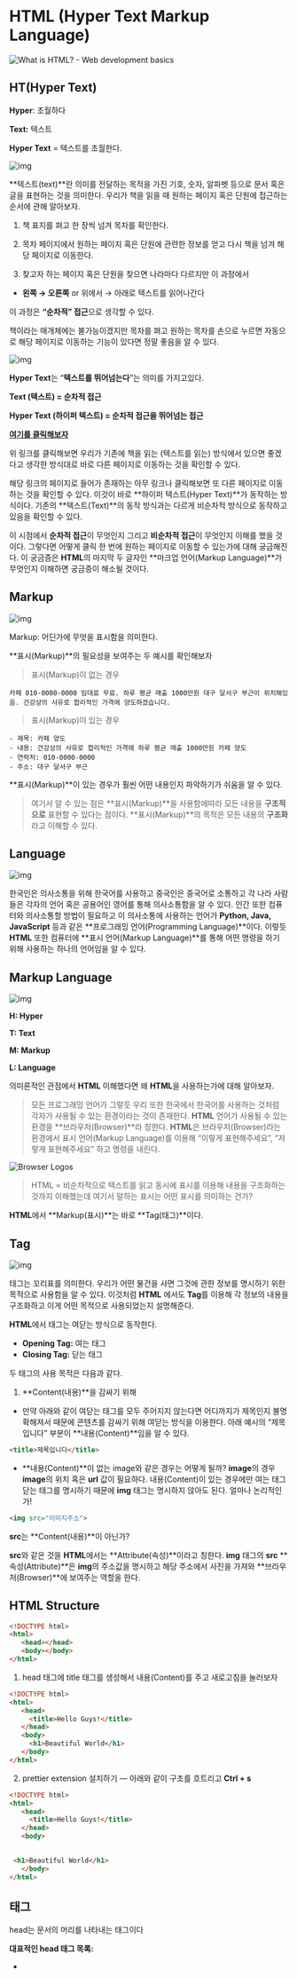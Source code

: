 # HTML (Hyper Text  Markup Language)

![What is HTML? - Web development basics](https://codebrainer.azureedge.net/images/what-is-html.jpg)

## HT(Hyper Text)

**Hyper**: 초월하다

**Text:** 텍스트

**Hyper Text** = 텍스트를 초월한다.

![img](https://miro.medium.com/max/916/0*zxq8bsn9ApVfWknW.png)

**텍스트(text)**란 의미를 전달하는 목적을 가진 기호, 숫자, 알파벳 등으로 문서 혹은 글을 표현하는 것을 의미한다. 우리가 책을 읽을 때 원하는 페이지 혹은 단원에 접근하는 순서에 관해 알아보자.

1. 책 표지를 펴고 한 장씩 넘겨 목차를 확인한다.

2. 목차 페이지에서 원하는 페이지 혹은 단원에 관련한 정보를 얻고 다시 책을 넘겨 해당 페이지로 이동한다.

3. 찾고자 하는 페이지 혹은 단원을 찾으면 나라마다 다르지만 이 과정에서 

- **왼쪽 → 오른쪽** or 위에서 → 아래로 텍스트를 읽어나간다

이 과정은 **“순차적” 접근**으로 생각할 수 있다.

책이라는 매개체에는 불가능이겠지만 목차를 펴고 원하는 목차를 손으로 누르면 자동으로 해당 페이지로 이동하는 기능이 있다면 정말 좋음을 알 수 있다.

![img](https://miro.medium.com/max/1644/0*1-mjT8Bli89BWRj_.jpg)

**Hyper Text**는 “**텍스트를 뛰어넘는다**”는 의미를 가지고있다.

**Text (텍스트) = 순차적 접근**

**Hyper Text (하이퍼 텍스트) = 순차적 접근을 뛰어넘는 접근**

[**여기를 클릭해보자**](https://developer.mozilla.org/ko/docs/Learn/HTML/Introduction_to_HTML/Getting_started)

위 링크를 클릭해보면 우리가 기존에 책을 읽는 (텍스트를 읽는) 방식에서 있으면 좋겠다고 생각한 방식대로 바로 다른 페이지로 이동하는 것을 확인할 수 있다.

해당 링크의 페이지로 들어가 존재하는 아무 링크나 클릭해보면 또 다른 페이지로 이동하는 것을 확인할 수 있다. 이것이 바로 **하이퍼 텍스트(Hyper Text)**가 동작하는 방식이다. 기존의 **텍스트(Text)**의 동작 방식과는 다르게 비순차적 방식으로 동작하고 있음을 확인할 수 있다.

이 시점에서 **순차적 접근**이 무엇인지 그리고 **비순차적 접근**이 무엇인지 이해를 했을 것이다. 그렇다면 어떻게 클릭 한 번에 원하는 페이지로 이동할 수 있는가에 대해 궁금해진다. 이 궁금증은 **HTML**의 마지막 두 글자인 **마크업 언어(Markup Language)**가 무엇인지 이해하면 궁금증이 해소될 것이다.

## Markup

![img](https://miro.medium.com/max/1250/0*SX54LIsgD5r6i2IQ.png)

Markup: 어딘가에 무엇을 표시함을 의미한다.

**표시(Markup)**의 필요성을 보여주는 두 예시를 확인해보자

> 표시(Markup)이 없는 경우

```
카페 010-0000-0000 임대료 무료. 하루 평균 매출 1000만원 대구 달서구 부근이 위치해있음. 건강상의 사유로 합리적인 가격에 양도하겠습니다.
```

> 표시(Markup)이 있는 경우

```
- 제목: 카페 양도
- 내용: 건강상의 사유로 합리적인 가격에 하루 평균 매출 1000만원 카페 양도
- 연락처: 010-0000-0000
- 주소: 대구 달서구 부근
```

**표시(Markup)**이 있는 경우가 훨씬 어떤 내용인지 파악하기가 쉬움을 알 수 있다. 

> 여기서 알 수 있는 점은 **표시(Markup)**을 사용함에따라 모든 내용을 **구조적으로** 표현할 수 있다는 점이다. **표시(Markup)**의 목적은 모든 내용의 **구조화**라고 이해할 수 있다.

## Language

![img](https://miro.medium.com/max/1500/0*hF2jHtYOrWjFCtiE.jpg)

한국인은 의사소통을 위해 한국어를 사용하고 중국인은 중국어로 소통하고 각 나라 사람들은 각자의 언어 혹은 공용어인 영어를 통해 의사소통함을 알 수 있다. 인간 또한 컴퓨터와 의사소통할 방법이 필요하고 이 의사소통에 사용하는 언어가 **Python, Java, JavaScript** 등과 같은 **프로그래밍 언어(Programming Language)**이다. 이렇듯 **HTML** 또한 컴퓨터에 **표시 언어(Markup Language)**를 통해 어떤 명령을 하기 위해 사용하는 하나의 언어임을 알 수 있다.

## Markup Language

![img](https://miro.medium.com/max/693/0*50l52hUhPN-Jf_PD.png)

**H: Hyper**

**T: Text**

**M: Markup**

**L: Language**

의미론적인 관점에서 **HTML** 이해했다면 왜 **HTML**을 사용하는가에 대해 알아보자.

> 모든 프로그래밍 언어가 그렇듯 우리 또한 한국에서 한국어를 사용하는 것처럼 각자가 사용될 수 있는 환경이라는 것이 존재한다. **HTML** 언어가 사용될 수 있는 환경을 **브라우저(Browser)**라 칭한다. **HTML**은 브라우저(Browser)라는 환경에서 표시 언어(Markup Language)를 이용해 “이렇게 표현해주세요”, “저렇게 표현해주세요” 하고 명령을 내린다.

![Browser Logos](https://encrypted-tbn0.gstatic.com/images?q=tbn:ANd9GcS88eW3VSiFjo2-0n2_KbIePqVswHEpm1u5TA&usqp=CAU)

> HTML = 비순차적으로 텍스트를 읽고 동시에 표시를 이용해 내용을 구조화하는 것까지 이해했는데 여기서 말하는 표시는 어떤 표시를 의미하는 건가?

**HTML**에서 **Markup(표시)**는 바로 **Tag(태그)**이다.

## Tag

![img](https://miro.medium.com/max/1026/0*dU219bPWgH69P647.png)

태그는 꼬리표를 의미한다. 우리가 어떤 물건을 사면 그것에 관한 정보를 명시하기 위한 목적으로 사용함을 알 수 있다. 이것처럼 **HTML** 에서도 **Tag**를 이용해 각 정보의 내용을 구조화하고 이게 어떤 목적으로 사용되었는지 설명해준다.

**HTML**에서 태그는 여닫는 방식으로 동작한다.

- **Opening Tag:** 여는 태그
- **Closing Tag:** 닫는 태그

 두 태그의 사용 목적은 다음과 같다.

1. **Content(내용)**을 감싸기 위해

- 만약 아래와 같이 여닫는 태그를 모두 주어지지 않는다면 어디까지가 제목인지 불명확해져서 때문에 콘텐츠를 감싸기 위해 여닫는 방식을 이용한다. 아래 예시의 “제목입니다” 부분이 **내용(Content)**임을 알 수 있다.

```html
<title>제목입니다</title>
```

- **내용(Content)**이 없는 image와 같은 경우는 어떻게 될까? **image**의 경우 **image**의 위치 혹은 **url** 값이 필요하다. 내용(Content)이 있는 경우에만 여는 태그 닫는 태그를 명시하기 때문에 **img** 태그는 명시하지 않아도 된다. 얼마나 논리적인가!

```html
<img src="이미지주소">  
```

**src**는 **Content(내용)**이 아닌가?

**src**와 같은 것을 **HTML**에서는 **Attribute(속성)**이라고 칭한다. **img** 태그의 **src** **속성(Attribute)**은 **img**의 주소값을 명시하고 해당 주소에서 사진을 가져와 **브라우저(Browser)**에 보여주는 역할을 한다.

## HTML Structure

```html
<!DOCTYPE html>
<html>
   <head></head>
   <body></body>
</html>
```

1. head 태그에 title 태그를 생성해서 내용(Content)를 주고 새로고침을 눌러보자

```html
<!DOCTYPE html>
<html>
   <head>
     <title>Hello Guys!</title>
   </head>
   <body>
     <h1>Beautiful World</h1>
   </body>
</html>
```

2. prettier extension 설치하기 — 아래와 같이 구조를 흐트리고 **Ctrl + s**

```html
<!DOCTYPE html>
<html>
   <head>
     <title>Hello Guys!</title>
   </head>
   <body>
     

 <h1>Beautiful World</h1>
   </body>
</html>
```

## <head> 태그

head는 문서의 머리를 나타내는 태그이다

**대표적인 head 태그 목록:**

- **<title>**
- **<meta>**
- **<link>**
- **<style>**
- **<script>**

![img](https://miro.medium.com/max/640/0*JRIrDqdTpgSwS_oX)

잘 이해가 되지 않을 것이다. 쉬운 이해를 위해 실생활의 예시를 들어보겠다.

치킨집을 창업했다고 생각해보자…

**치킨은 요식업이니까 이거는 요식업에 관련한 것입니다.**

**치킨집을 창업하는 과정에 필요한 것들**

- 창업주, 상호명, 단순 명료한 회사 소개말
- 닭과 관련한 재료 공급처 및 거래 업체

**치킨집을 창업하고 난 후 판매하는 음식**

- 통닭 및 통닭을 응용한 여러 음식

우리가 치킨을 시켜먹는 입장에서 음식 배달 앱을 이용해 주문시킬 때 거의 대부분 치킨 종류를 보고 치킨을 주문한다. 여기서 우리가 보는 치킨 메뉴를 HTML 태그의 body 부분이라고 생각하면 된다.

반면에 국세청 등 공공기관에서 해당 치킨집에 대한 정보를 수집할 때 메뉴를 수집하는 것이 아닌 창업주, 상호명, 단순 명료한 회사 소개말, 판매 실적을 검사한다. 이처럼 회사의 공적인 정보를 담는 부분이 HTML 태그의 head 부분이라고 생각하면 되고, 국세청 등 공공기관의 역할을 검색 엔진 혹은 크롤러가 해준다고 생각하면 이해가 쉬울 것이다.

위 통닭집 정보를 HTML 태그를 이용해 작성해보겠다. 물론 더 많은 메타태그(meta-tag)와 속성(property)이 존재하지만 이해를 도우려고 아래와 같이 작성했다.

```html
<!DOCTYPE 요식업>
<요식업 lang="ko">
     <head>
          <meta name="author" content="정용수" >
          <meta name="description"content="통닭이 참 맛나요 많이 잡수소">
          <link rel="stylesheet" href="인테리어집 주소">
          <title>맛있는 통닭</title>
     </head>
     <body>
          <ol>
             <li>후라이드</li>
             <li>간장</li>
             <li>양념</li>
          </ol>
     </body>
</요식업>
```

```html
통닭집 주인: 정용수
통닭집 간략한 소개: 통닭이 참 맛나요
통닭집 인테리어: 인테리어집 주소
통닭집 상호명: 통닭이 참 맛나요
```

## HTML DTD (DOCTYPE OR Document Type Definition)

```html
<!DOCTYPE html>
<html lang="ko">
<head>
     <meta http-equiv="Content-Type" content="text/html";      charset=utf-8">
     <meta http-equiv="Content-Script-Type" content="text/javascript">
     <meta http-equiv="Content-Style-Type" content="text/css">
     <title>HTML DTD</title>
     <link rel="stylesheet" type="text/css" href="css/service_name.css">
</head>
<body>
</body>
</html>
```

**DOCTYPE**은 앞서 본 치킨집 예시처럼 요식업이면 요식업 판매업이면 판매업이다 명시해주는 것이다.

**<!DOCTYPE html>**

**HTML**이 우리가 생성하려고 하는 파일의 문서 타입이라고 명시하기 위한 목적. **DOCTYPE**에 기술된 유형에 따라 마크업 문서의 요소와 속성을 처리하는 기준이 되고 또한 유효성 검사에 이용된다.

주의! — **<!DOCTYPE html>**은 **HTML** 문서의 구성 요소가 아니다.

**<html>**

**DOCTYPE**이 **HTML**이기 때문에 모든 내용이 **HTML**과 관련한 것임을 명시하고

```html
<html>요기</html>
```

“**요기**”라고 적은 부분에 <head> and <body> 태그가 위치한다.

또한 **lang** 이라는 속성(attribute)에는 문서에서 다룰 언어를 지정한다.

## **<head>**

**head** 태그 안에는 콘텐츠를 표현하는 내용은 존재하지 않는다. 하지만 콘텐츠를 표현하기 위한 내용을 포함하게 된다.

**meta**: 메타 태그의 경우 문서 자체를 설명하는 정보이고 문서의 정보(웹페이지의 요약)를 브라우저와 검색엔진에 이 문서가 어떤 정보를 가졌는지 알려주는 것을 명시한다. 다시 말해서, 문서 자체를 설명하는 정보를 답고 있는 것으로 그 문서의 핵심키워드, 누가 만들었고, 언어설정, 등을 담고 있는 태그다.

## **<link>**

링크 태그는 외부자원**(external file)**을 끌어와 사용한다는 것을 명시할 때 사용한다.

## **<body>**

body 태그는 웹 페이지에 표현되는 콘텐츠를 작성한다.

## 참고(optional) — SEO (검색 엔지 최적화)

```
<!DOCTYPE html>
<html lang="ko">
  <head>
      <meta charset="UTF-8">
      <meta name="viewport" content="">
      <meta name="keywords" content="">
      <meta name="description" content="">
      <meta name="author" content="">
      <meta name="generator" content="">
      <meta name="robots" content="">
      <meta http-equiv="refresh" content="">
      <meta property="og:type" content="">
      <meta property="og:title" content="">
      <meta property="og:description" content="">
      <meta property="og:image" content="">
      <meta property="og:url" content="">
  </head>
</html>
```

## <html lang="ko">

원하는 태그의 속성**(property)**값으로 제공한다.

```html
<span lang="ko">한글</span>
```

## <meta Tag>

[구글이 반영하는 메타 태그](https://support.google.com/webmasters/answer/79812?hl=ko)

## <meta charset="UTF-8">

**HTML5**의 인코딩 지정 방법

**UTF-8**(유니코드 형식의 하나로, 전 세계 거의 모든 문자를 표현할 수 있다)

## <meta name=”viewport” content=”width=device-width, initial-scale=1">

**Viewport**t: 화면에 보이는 영역

스크롤 해서 봐야하는 영역을 제외한 보이는 그대로의 크기만큼의 영역이다.

위 코드는 가장 자주 사용되는 코드로 너비는 보고 있는 기기의 넓이이고 그에 맞춰 초기 화면 배율을 1로 지정한다는 의미. 즉 보이는 기기의 넓이 그대로 사용한다는 의미

## <'meta name=”keywords” content=”a b“>

해당 홈페이지 내용의 대표적인 키워드를 지정한다.

## <'meta name=”description” content=”개발 공부”>

해당 페이지의 설명을 적어 넣는다, 검색 시 페이지의 제목 아래 페이지 내용의 요약이 적혀있는 것을 구글에서 검색하면 볼 수 있는데 그 부분에 반영되는 항목이다.

## <'meta name="author" content="susu" >

## **<'meta name="author" content="susu">**

웹 페이지의 소유주를 적는다.

## <'meta name="generator" content="">

이 웹페이지를 어떤 기술을 이용해 만들었는지 기술하는 태그이다.

**SEO** 측면에서는 불필요한 메티 태그라고 볼 수 있다. 그 이유는 번들러 사용을 통해 코드가 변환되는 경우가 있으므로 기술할 필요가 떨어지기 때문이다.

## <'meta name="robots" content="noindex">

**robots**는 기본적으로 검색 엔진 크롤러의 허용, 불허를 제어한다. 하지만 **robots** 메타태그 보다는 **robots.txt** 파일로 제어하는 게 일반적이다.

## <'meta http-equiv="refresh" content="0; url=https://example.com/">

이 메타 태그의 경우 지정한 시간 이후 명시한 URL로 자동으로 페이지를 이동시킨다. content에 초 단위로 시간을 지정하고 0일 경우에는 즉시 이동한다.

하지만 이 동작은 권장되지 않는다 그 이유는 자동으로 URL 리다이렉션은 최근 웹에서는 지양하고 있고 피싱 등의 위험으로 간주하기 때문이다. 또한 10초로 리다이렉트를 지정해두고 그 전에 사용자가 뒤로 가기를할 때에 뒤로 가기를 했음에도 5초 후 지정한 URL로 이동되는 문제가 발생할 수 있다.

## OpenGraph

오픈 그래프는 웹페이지가 소셜 미디어 또는 오픈 그래프를 활용한 사이트로 공유될 때 사용되는 정보다. 예를 들면 페이스북에 링크를 붙여놓거나, 카카오톡 링크를 공유할 때 해당 게시물의 제목, 설명, 이미지가 간략하게 나타나는 경우가 오픈 그래프가 활용된 경우이다.

```html
<head>
    <meta property="og:type" content="website">
    <meta property="og:title" content="페이지 제목">
    <meta property="og:description" content="페이지 설명">
    <meta property="og:image" content="http://www.mysite.com/myimage.jpg">
    <meta property="og:url" content="http://www.mysite.com">
</head>
```
